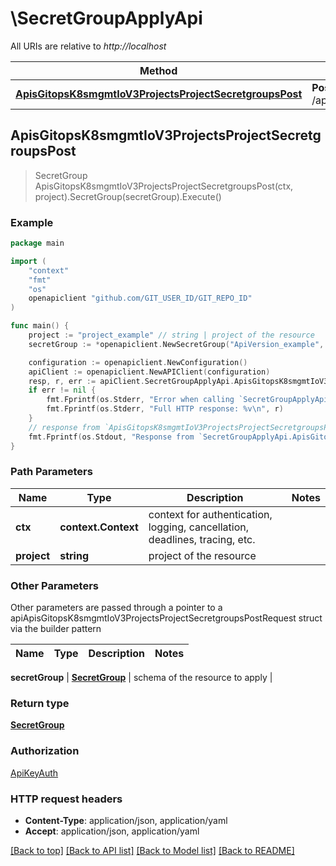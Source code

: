 # \SecretGroupApplyApi

All URIs are relative to *http://localhost*

Method | HTTP request | Description
------------- | ------------- | -------------
[**ApisGitopsK8smgmtIoV3ProjectsProjectSecretgroupsPost**](SecretGroupApplyApi.md#ApisGitopsK8smgmtIoV3ProjectsProjectSecretgroupsPost) | **Post** /apis/gitops.k8smgmt.io/v3/projects/{project}/secretgroups | 



## ApisGitopsK8smgmtIoV3ProjectsProjectSecretgroupsPost

> SecretGroup ApisGitopsK8smgmtIoV3ProjectsProjectSecretgroupsPost(ctx, project).SecretGroup(secretGroup).Execute()





### Example

```go
package main

import (
    "context"
    "fmt"
    "os"
    openapiclient "github.com/GIT_USER_ID/GIT_REPO_ID"
)

func main() {
    project := "project_example" // string | project of the resource
    secretGroup := *openapiclient.NewSecretGroup("ApiVersion_example", "Kind_example", *openapiclient.NewMetadata("Name_example", "Project_example"), *openapiclient.NewSecretGroupSpec([]openapiclient.Secret{*openapiclient.NewSecret("FilePath_example", "Secret_example")})) // SecretGroup | schema of the resource to apply

    configuration := openapiclient.NewConfiguration()
    apiClient := openapiclient.NewAPIClient(configuration)
    resp, r, err := apiClient.SecretGroupApplyApi.ApisGitopsK8smgmtIoV3ProjectsProjectSecretgroupsPost(context.Background(), project).SecretGroup(secretGroup).Execute()
    if err != nil {
        fmt.Fprintf(os.Stderr, "Error when calling `SecretGroupApplyApi.ApisGitopsK8smgmtIoV3ProjectsProjectSecretgroupsPost``: %v\n", err)
        fmt.Fprintf(os.Stderr, "Full HTTP response: %v\n", r)
    }
    // response from `ApisGitopsK8smgmtIoV3ProjectsProjectSecretgroupsPost`: SecretGroup
    fmt.Fprintf(os.Stdout, "Response from `SecretGroupApplyApi.ApisGitopsK8smgmtIoV3ProjectsProjectSecretgroupsPost`: %v\n", resp)
}
```

### Path Parameters


Name | Type | Description  | Notes
------------- | ------------- | ------------- | -------------
**ctx** | **context.Context** | context for authentication, logging, cancellation, deadlines, tracing, etc.
**project** | **string** | project of the resource | 

### Other Parameters

Other parameters are passed through a pointer to a apiApisGitopsK8smgmtIoV3ProjectsProjectSecretgroupsPostRequest struct via the builder pattern


Name | Type | Description  | Notes
------------- | ------------- | ------------- | -------------

 **secretGroup** | [**SecretGroup**](SecretGroup.md) | schema of the resource to apply | 

### Return type

[**SecretGroup**](SecretGroup.md)

### Authorization

[ApiKeyAuth](../README.md#ApiKeyAuth)

### HTTP request headers

- **Content-Type**: application/json, application/yaml
- **Accept**: application/json, application/yaml

[[Back to top]](#) [[Back to API list]](../README.md#documentation-for-api-endpoints)
[[Back to Model list]](../README.md#documentation-for-models)
[[Back to README]](../README.md)

